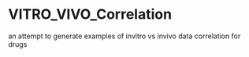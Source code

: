 # VITRO_VIVO_Correlation
an attempt to generate examples of invitro vs invivo data correlation for drugs

